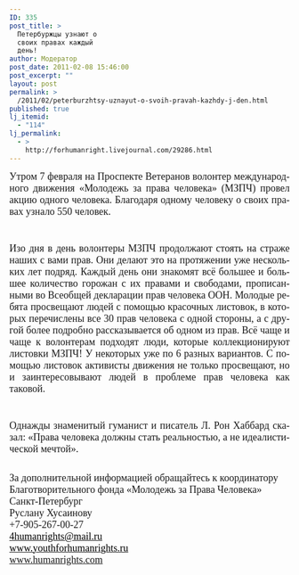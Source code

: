 ```yaml
---
ID: 335
post_title: >
  Петербуржцы узнают о
  своих правах каждый
  день!
author: Модератор
post_date: 2011-02-08 15:46:00
post_excerpt: ""
layout: post
permalink: >
  /2011/02/peterburzhtsy-uznayut-o-svoih-pravah-kazhdy-j-den.html
published: true
lj_itemid:
  - "114"
lj_permalink:
  - >
    http://forhumanright.livejournal.com/29286.html
---
```

<p lang="ru-RU" align="JUSTIFY"><font face="Calibri"><font size="4">Утром 7 февраля на Проспекте Ветеранов волонтер международного движения &laquo;Молодежь за права человека&raquo; (МЗПЧ) провел акцию одного человека. Благодаря одному человеку о своих правах узнало 550 человек.</font></font></p><p lang="ru-RU" align="JUSTIFY">&nbsp;</p><p lang="ru-RU" align="JUSTIFY"><font face="Calibri"><font size="4">Изо дня в день волонтеры МЗПЧ продолжают стоять на страже наших с вами прав. Они делают это на протяжении уже нескольких лет подряд. Каждый день они знакомят всё большее и большее количество горожан с их правами и свободами, прописанными во Всеобщей декларации прав человека ООН. Молодые ребята просвещают людей с помощью красочных листовок, в которых перечислены все 30 прав человека с одной стороны, а с другой более подробно рассказывается об одном из прав. Всё чаще и чаще к волонтерам подходят люди, которые коллекционируют листовки МЗПЧ! У некоторых уже по 6 разных вариантов. С помощью листовок активисты движения не только просвещают, но и заинтересовывают людей в проблеме прав человека как таковой.</font></font></p><p lang="ru-RU" align="JUSTIFY">&nbsp;</p><p lang="ru-RU" align="JUSTIFY"><font face="Calibri"><font size="4">Однажды знаменитый гуманист и писатель Л. Рон Хаббард сказал: &laquo;Права человека должны стать реальностью, а не идеалистической мечтой&raquo;.</font></font></p><dl><dt> 	<br /> 	</dt><dt><font face="Calibri"><font size="4">За дополнительной 	информацией обращайтесь к координатору</font></font></dt><dt> 	<font face="Calibri"><font size="4">Благотворительного 	фонда &laquo;Молодежь за Права Человека&raquo; 	Санкт-Петербург</font></font></dt><dt> 	<font face="Calibri"><font size="4">Руслану Хусаинову</font></font></dt><dt> 	<font face="Calibri"><font size="4">+7-905-267-00-27</font></font></dt><dt> 	<font color="#000080"><span lang="zxx"><a href="mailto:4humanrights@mail.ru"><font color="#000000"><font face="Calibri"><font size="4">4humanrights@mail.ru</font></font></font></a></span></font></dt><dt> 	<font color="#000080"><span lang="zxx"><a href="http://www.youthforhumanrights.ru/"><font color="#000000"><font face="Calibri"><font size="4">www.youthforhumanrights.ru</font></font></font></a></span></font></dt><dt> 	<font color="#000080"><span lang="zxx"><font color="#000000"><font face="Calibri"><font size="4"><a href="http://www.humanrights.com/">www.hu</a><a href="http://www.humanrights.com/">manrights.com</a></font></font></font></span></font></dt></dl>